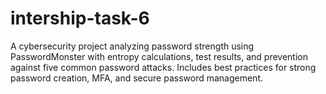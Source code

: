 # intership-task-6
A cybersecurity project analyzing password strength using PasswordMonster with entropy calculations, test results, and prevention against five common password attacks. Includes best practices for strong password creation, MFA, and secure password management.
